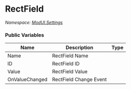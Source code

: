 # RectField

*Namespace: [ModUI.Settings](API/ModUI/Settings.md)*

### Public Variables

| Name           | Description            | Type                                                                                                                          |
| -------------- | ---------------------- | ----------------------------------------------------------------------------------------------------------------------------- |
| Name           | RectField Name         | <value v="string"/>                                                                                                           |
| ID             | RectField ID           | <value v="string"/>                                                                                                           |
| Value          | RectField Value        | [<struct s="Rect"/>](https://docs.unity3d.com/2021.3/Documentation/ScriptReference/Rect.html)                                 |
| OnValueChanged | RectField Change Event | <class c="Action"/>[<type><struct s="Rect"/>](https://docs.unity3d.com/2021.3/Documentation/ScriptReference/Rect.html)</type> |